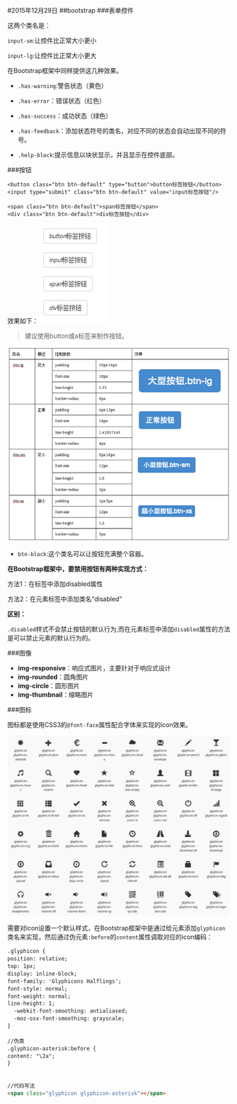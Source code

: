 #2015年12月29日
##bootstrap
###表单控件

这两个类名是：

`input-sm`:让控件比正常大小更小

`input-lg`:让控件比正常大小更大

在Bootstrap框架中同样提供这几种效果。
 
 - `.has-warning`:警告状态（黄色）


 - `.has-error`：错误状态（红色）


 - `.has-success`：成功状态（绿色）

 - `.has-feedback`：添加状态符号的类名，对应不同的状态会自动出现不同的符号。

 - `.help-block`:提示信息以块状显示，并且显示在控件底部。


###按钮

```html5
<button class="btn btn-default" type="button">button标签按钮</button> 
<input type="submit" class="btn btn-default" value="input标签按钮"/>

<span class="btn btn-default">span标签按钮</span>  
<div class="btn btn-default">div标签按钮</div>  
```

效果如下：
![](img/btn.jpg)

>建议使用button或a标签来制作按钮。

![](img/btn-2.jpg)

 - `btn-block`:这个类名可以让按钮充满整个容器。

**在Bootstrap框架中，要禁用按钮有两种实现方式：**

方法1：在标签中添加disabled属性

方法2：在元素标签中添加类名“disabled”

**区别：**

`.disabled`样式不会禁止按钮的默认行为,而在元素标签中添加`disabled`属性的方法是可以禁止元素的默认行为的。

###图像

 - **img-responsive**：响应式图片，主要针对于响应式设计
 - **img-rounded**：圆角图片
 - **img-circle**：圆形图片
 - **img-thumbnail**：缩略图片

###图标

图标都是使用CSS3的`@font-face`属性配合字体来实现的icon效果。

![](img/icon.jpg)

需要对icon设置一个默认样式，在Bootstrap框架中是通过给元素添加`glyphicon`类名来实现，然后通过伪元素`:before`的`content`属性调取对应的icon编码：

```html 
.glyphicon {
position: relative;
top: 1px;
display: inline-block;
font-family: 'Glyphicons Halflings';
font-style: normal;
font-weight: normal;
line-height: 1;
  -webkit-font-smoothing: antialiased;
  -moz-osx-font-smoothing: grayscale;
}

//伪类
.glyphicon-asterisk:before {
content: "\2a";
}


//代码写法
<span class="glyphicon glyphicon-asterisk"></span>
```